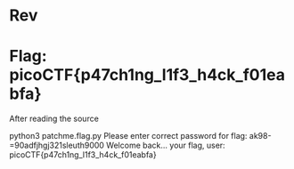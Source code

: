 # Rev

# Flag: picoCTF{p47ch1ng_l1f3_h4ck_f01eabfa}

After reading the source

python3 patchme.flag.py 
Please enter correct password for flag: ak98-=90adfjhgj321sleuth9000
Welcome back... your flag, user:
picoCTF{p47ch1ng_l1f3_h4ck_f01eabfa}